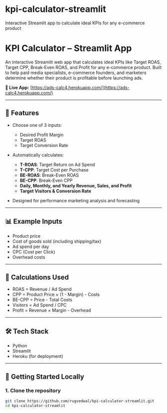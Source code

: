 # kpi-calculator-streamlit
Interactive Streamlit app to calculate ideal KPIs for any e-commerce product

# KPI Calculator – Streamlit App

An interactive Streamlit web app that calculates ideal KPIs like Target ROAS, Target CPP, Break-Even ROAS, and Profit for any e-commerce product. Built to help paid media specialists, e-commerce founders, and marketers determine whether their product is profitable before launching ads.

**🔗 Live App:** [https://ads-calc4.herokuapp.com/](https://ads-calc4.herokuapp.com/)

---

## 📌 Features

- Choose one of 3 inputs:  
  - Desired Profit Margin  
  - Target ROAS  
  - Target Conversion Rate  

- Automatically calculates:
  - **T-ROAS**: Target Return on Ad Spend
  - **T-CPP**: Target Cost per Purchase
  - **BE-ROAS**: Break-Even ROAS
  - **BE-CPP**: Break-Even CPP
  - **Daily, Monthly, and Yearly Revenue, Sales, and Profit**
  - **Target Visitors & Conversion Rate**

- Designed for performance marketing analysis and forecasting

---

## 📊 Example Inputs

- Product price
- Cost of goods sold (including shipping/tax)
- Ad spend per day
- CPC (Cost per Click)
- Overhead costs

---

## 🧠 Calculations Used

- ROAS = Revenue / Ad Spend  
- CPP = Product Price × (1 - Margin) - Costs  
- BE-CPP = Price - Total Costs  
- Visitors = Ad Spend / CPC  
- Profit = Revenue × Margin - Overhead

---

## 🛠️ Tech Stack

- Python
- Streamlit
- Heroku (for deployment)

---

## 🚀 Getting Started Locally

### 1. Clone the repository

```bash
git clone https://github.com/rugvedwal/kpi-calculator-streamlit.git
cd kpi-calculator-streamlit
